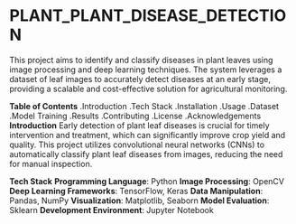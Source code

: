 # PLANT_PLANT_DISEASE_DETECTION
This project aims to identify and classify diseases in plant leaves using image processing and deep learning techniques. The system leverages a dataset of leaf images to accurately detect diseases at an early stage, providing a scalable and cost-effective solution for agricultural monitoring.

**Table of Contents**
.Introduction
.Tech Stack
.Installation
.Usage
.Dataset
.Model Training
.Results
.Contributing
.License
.Acknowledgements
**Introduction**
Early detection of plant leaf diseases is crucial for timely intervention and treatment, which can significantly improve crop yield and quality. This project utilizes convolutional neural networks (CNNs) to automatically classify plant leaf diseases from images, reducing the need for manual inspection.

**Tech Stack**
**Programming Language**: Python
**Image Processing**: OpenCV
**Deep Learning Frameworks**: TensorFlow, Keras
**Data Manipulation**: Pandas, NumPy
**Visualization**: Matplotlib, Seaborn
**Model Evaluation**: Sklearn
**Development Environment**: Jupyter Notebook
